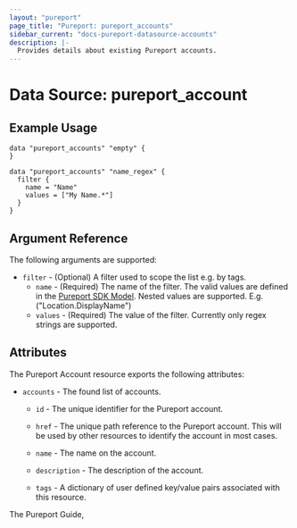 ```yaml
---
layout: "pureport"
page_title: "Pureport: pureport_accounts"
sidebar_current: "docs-pureport-datasource-accounts"
description: |-
  Provides details about existing Pureport accounts.
---
```


# Data Source: pureport\_account

## Example Usage

```hcl
data "pureport_accounts" "empty" {
}

data "pureport_accounts" "name_regex" {
  filter {
    name = "Name"
    values = ["My Name.*"]
  }
}
```

## Argument Reference

The following arguments are supported:

* `filter` - (Optional) A filter used to scope the list e.g. by tags.
  * `name` - (Required) The name of the filter. The valid values are defined in the
    [Pureport SDK Model](https://github.com/pureport/pureport-sdk-go/blob/develop/docs/client/Account.md).
    Nested values are supported. E.g.("Location.DisplayName")
  * `values` - (Required) The value of the filter. Currently only regex strings are supported.

## Attributes

The Pureport Account resource exports the following attributes:

* `accounts` - The found list of accounts.

    * `id` - The unique identifier for the Pureport account.

    * `href` - The unique path reference to the Pureport account. This will be used by other resources to identify the account in most cases.

    * `name` - The name on the account.

    * `description` - The description of the account.

    * `tags` - A dictionary of user defined key/value pairs associated with this resource.

The Pureport Guide, []()
